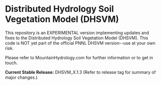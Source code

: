 <h1>Distributed Hydrology Soil Vegetation Model (DHSVM) </h1>

This repository is an EXPERIMENTAL version implementing updates and fixes to the Distributed Hydrology Soil Vegetation Model (DHSVM).
This code is NOT yet part of the official PNNL DHSVM version--use at your own risk.

Please refer to MountainHydrology.com for further information or to get in touch.

**Current Stable Release:** DHSVM_X.1.3 (Refer to release tag for summary of major changes.)
